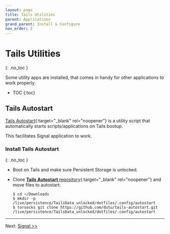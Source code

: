 ```yaml
---
layout: page
title: Tails Utilities
parent: Applications
grand_parent: Install & Configure
nav_order: 2
---
```


# Tails Utilities
{: .no_toc }

Some utility apps are installed, that comes in handy for other applications to work properly. 

- TOC
{:toc}


## Tails Autostart

[Tails Autostart](https://github.com/dutu/tails-autostart){:target="_blank" rel="noopener"} is a utility script that automatically starts scripts/applications on Tails bootup.

This facilitates Signal application to work.

### Install Tails Autostart
{: .no_toc }

* Boot on Tails and make sure Persistent Storage is unlocked.


* Clone [**Tails Autostart** repository](https://github.com/dutu/tails-autostart){:target="_blank" rel="noopener"} and move files to autostart:
  ```shell
  $ cd ~/Downloads
  $ mkdir -p /live/persistence/TailsData_unlocked/dotfiles/.config/autostart
  $ torsocks git clone https://github.com/dutu/tails-autostart.git /live/persistence/TailsData_unlocked/dotfiles/.config/autostart
  ```


---
Next:  [Signal >>](signal.html)


